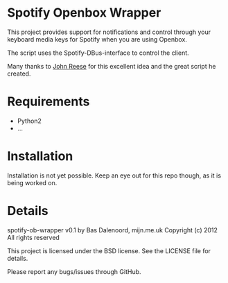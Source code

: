 Spotify Openbox Wrapper
======================

This project provides support for notifications and control through
your keyboard media keys for Spotify when you are using Openbox.

The script uses the Spotify-DBus-interface to control the client.

Many thanks to [John Reese](https://github.com/jreese/spotify-gnome) for 
this excellent idea and the great script he created.

Requirements
============
 - Python2
 - ...

Installation
============
Installation is not yet possible. Keep an eye out for this repo though, 
as it is being worked on.

Details
=======
spotify-ob-wrapper v0.1
by Bas Dalenoord, mijn.me.uk
Copyright (c) 2012 All rights reserved

This project is licensed under the BSD license. See the LICENSE file for 
details.

Please report any bugs/issues through GitHub.
